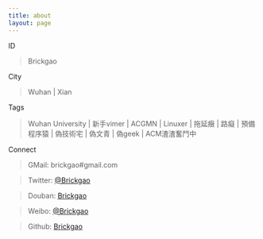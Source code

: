 ```yaml
---
title: about
layout: page
---
```


ID

> Brickgao

City

> Wuhan | Xian

Tags

> Wuhan University | 新手vimer | ACGMN | Linuxer | 拖延癥 | 路癡 | 預備程序猿 | 偽技術宅 | 偽文青 | 偽geek | ACM渣渣奮鬥中

Connect

> GMail: brickgao#gmail.com

> Twitter: [@Brickgao](https://twitter.com/Brickgao "Twitter")

> Douban: [Brickgao](http://www.douban.com/people/52749503/ "Douban")

> Weibo: [@Brickgao](http://weibo.com/brickgao "Weibo")

> Github: [Brickgao](https://github.com/brickgao "Github")
